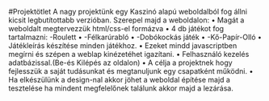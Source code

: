 #Projektötlet
A nagy projektünk egy Kaszinó alapú weboldalból fog állni kicsit legbutítottabb verzióban.
Szerepel majd a weboldalon:
•	Magát a weboldalt megtervezzük html/css-el formázva
•	4 db játékot fog tartalmazni: -Roulett
•	                                                     -Félkarúrabló
•	                                                     -Dobókockás játék
•	                                                     -Kő-Papír-Olló
•	Játékleírás készítése minden játékhoz.
•	Ezeket mindd javascriptben megírni és szépen a weblap kinézetéhet igazítani.
•	Felhasználó kezelés adatbázissal.(Be-és Kilépés az oldalon)
•	A célja a projektnek hogy fejlesszük a saját tudásunkat és megtanuljunk egy csapatként működni.
•	Ha elkészülünk a design-nal akkor jöhet a weboldal építése majd a tesztelése ha mindent megfelelőnek találunk akkor majd a lezárása.
